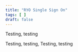 ```yaml
---
title: "RYO Single Sign On"
tags: [ ]
draft: false
---
```


Testing, testing

<!--more-->

Testing, testing, Testing, testing
